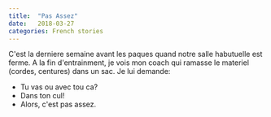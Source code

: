 ```yaml
---
title:  "Pas Assez"
date:   2018-03-27
categories: French stories
---
```


C'est la derniere semaine avant les paques quand notre salle habutuelle est ferme.
A la fin d'entrainment, je vois mon coach qui ramasse le materiel (cordes, centures) dans un sac.
Je lui demande:

- Tu vas ou avec tou ca?
- Dans ton cul!
- Alors, c'est pas assez.
